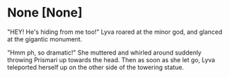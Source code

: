 # None [None]
"HEY! He's hiding from me too!" Lyva roared at the minor god, and glanced at the gigantic monument.   

"Hmm ph,  so dramatic!" She muttered and whirled around suddenly throwing Prismari up towards the head. Then as soon as she let go, Lyva teleported herself up on the other side of the towering statue.
